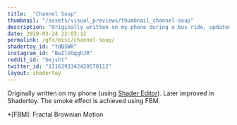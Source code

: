 ```yaml
---
title:  "Channel Soup"
thumbnail: "/assets/visual_previews/thumbnail_channel-soup"
description: "Originally written on my phone during a bus ride, updated a bit later."
date: 2019-03-24 22:03:12
permalink: /gfx/misc/channel-soup/
shadertoy_id: "tdBSWR" 
instagram_id: "BwIlVOqghJR"
reddit_id: "bejsht"
twitter_id: "1116393342420570112"
layout: shadertoy
---
```

Originally written on my phone (using [Shader Editor](https://play.google.com/store/apps/details?id=de.markusfisch.android.shadereditor&hl=en)). Later improved in Shadertoy. The smoke effect is achieved using FBM.

*[FBM]: Fractal Brownian Motion

